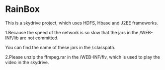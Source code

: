 RainBox
=======

This is a skydrive project, which uses HDFS, Hbase and J2EE frameworks.

1.Because the speed of the network is so slow that the jars in the /WEB-INF/lib are not committed. 

  You can find the name of these jars in the /.classpath.

2.Please unzip the ffmpeg.rar in the /WEB-INF/flv, which is used to play the video in the skydrive.

